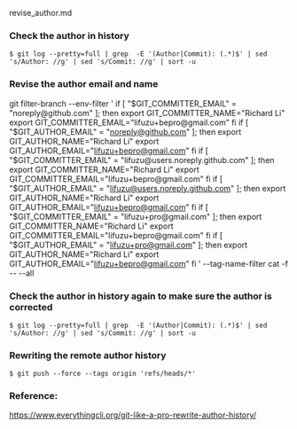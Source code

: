 revise_author.md

### Check the author in history
```
$ git log --pretty=full | grep  -E '(Author|Commit): (.*)$' | sed 's/Author: //g' | sed 's/Commit: //g' | sort -u
```

### Revise the author email and name
git filter-branch --env-filter '
    if [ "$GIT_COMMITTER_EMAIL" = "noreply@github.com" ]; then
        export GIT_COMMITTER_NAME="Richard Li"
        export GIT_COMMITTER_EMAIL="lifuzu+bepro@gmail.com"
    fi
    if [ "$GIT_AUTHOR_EMAIL" = "noreply@github.com" ]; then
        export GIT_AUTHOR_NAME="Richard Li"
        export GIT_AUTHOR_EMAIL="lifuzu+bepro@gmail.com"
    fi
    if [ "$GIT_COMMITTER_EMAIL" = "lifuzu@users.noreply.github.com" ]; then
        export GIT_COMMITTER_NAME="Richard Li"
        export GIT_COMMITTER_EMAIL="lifuzu+bepro@gmail.com"
    fi
    if [ "$GIT_AUTHOR_EMAIL" = "lifuzu@users.noreply.github.com" ]; then
        export GIT_AUTHOR_NAME="Richard Li"
        export GIT_AUTHOR_EMAIL="lifuzu+bepro@gmail.com"
    fi
    if [ "$GIT_COMMITTER_EMAIL" = "lifuzu+pro@gmail.com" ]; then
        export GIT_COMMITTER_NAME="Richard Li"
        export GIT_COMMITTER_EMAIL="lifuzu+bepro@gmail.com"
    fi
    if [ "$GIT_AUTHOR_EMAIL" = "lifuzu+pro@gmail.com" ]; then
        export GIT_AUTHOR_NAME="Richard Li"
        export GIT_AUTHOR_EMAIL="lifuzu+bepro@gmail.com"
    fi
' --tag-name-filter cat -f -- --all

### Check the author in history again to make sure the author is corrected
```
$ git log --pretty=full | grep  -E '(Author|Commit): (.*)$' | sed 's/Author: //g' | sed 's/Commit: //g' | sort -u
```

### Rewriting the remote author history
```
$ git push --force --tags origin 'refs/heads/*'
```

### Reference:
https://www.everythingcli.org/git-like-a-pro-rewrite-author-history/